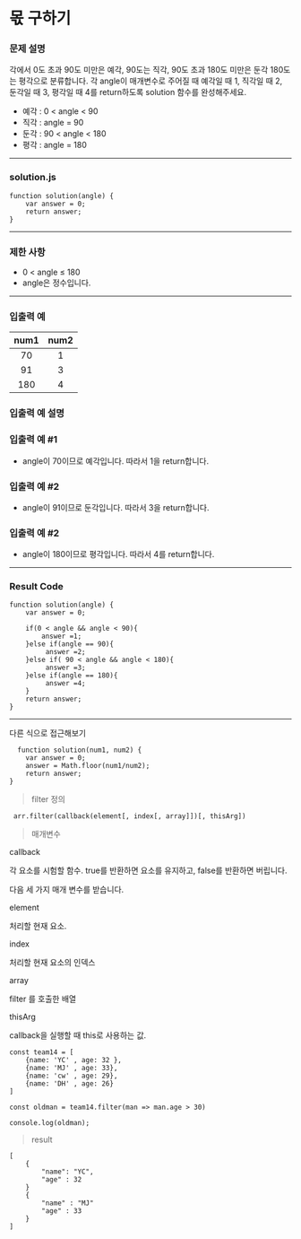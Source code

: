 # 몫 구하기

 
### 문제 설명

각에서 0도 초과 90도 미만은 예각, 90도는 직각, 90도 초과 180도 미만은 둔각 180도는 평각으로 분류합니다. 각 angle이 매개변수로 주어질 때 예각일 때 1, 직각일 때 2, 둔각일 때 3, 평각일 때 4를 return하도록 solution 함수를 완성해주세요.

- 예각 : 0 < angle < 90
- 직각 : angle = 90
- 둔각 : 90 < angle < 180
- 평각 : angle = 180
 

---
### solution.js
```
function solution(angle) {
    var answer = 0;
    return answer;
}
```
---

### 제한 사항
- 0 < angle ≤ 180
- angle은 정수입니다.

---
### 입출력 예
| num1 | num2 |
|:---:|:----:|
| 70 | 1 | 
| 91 | 3 |
| 180| 4 |

### 입출력 예 설명

### 입출력 예 #1
- angle이 70이므로 예각입니다. 따라서 1을 return합니다.
### 입출력 예 #2
- angle이 91이므로 둔각입니다. 따라서 3을 return합니다.
### 입출력 예 #2
- angle이 180이므로 평각입니다. 따라서 4를 return합니다.

---

### Result Code
```
function solution(angle) {
    var answer = 0;
    
    if(0 < angle && angle < 90){
        answer =1; 
    }else if(angle == 90){
         answer =2; 
    }else if( 90 < angle && angle < 180){
         answer =3; 
    }else if(angle == 180){
         answer =4; 
    }
    return answer;
}
```
---
다른 식으로 접근해보기 

```
  function solution(num1, num2) {
    var answer = 0;
    answer = Math.floor(num1/num2);
    return answer; 
}

```

> filter 정의 

```
 arr.filter(callback(element[, index[, array]])[, thisArg])
```


> 매개변수

callback

각 요소를 시험할 함수. true를 반환하면 요소를 유지하고, false를 반환하면 버립니다. 

다음 세 가지 매개 변수를 받습니다.

 element 

처리할 현재 요소.

index

처리할 현재 요소의 인덱스

array

filter 를 호출한 배열

thisArg

callback을 실행할 때 this로 사용하는 값.


```
const team14 = [
    {name: 'YC' , age: 32 },
    {name: 'MJ' , age: 33},
    {name: 'cw' , age: 29},
    {name: 'DH' , age: 26}
]

const oldman = team14.filter(man => man.age > 30)

console.log(oldman);

```

> result
```
[
    {
        "name": "YC",
        "age" : 32
    }
    {
        "name" : "MJ"
        "age" : 33
    }
]
```